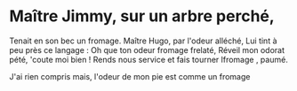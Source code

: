 # Maître Jimmy, sur un arbre perché,
Tenait en son bec un fromage.
Maître Hugo, par l'odeur alléché,
Lui tint à peu près ce langage :
Oh que ton odeur fromage frelaté,
Réveil mon odorat pété,
'coute moi bien ! Rends nous service et fais tourner lfromage , paumé.

J'ai rien compris mais, l'odeur de mon pie est comme un fromage
